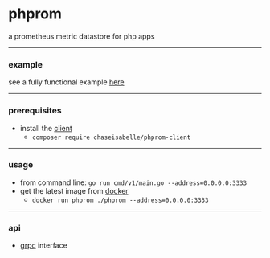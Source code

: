 # phprom
a prometheus metric datastore for php apps

---
### example
see a fully functional example [here](https://github.com/chaseisabelle/phprom-example)

---
### prerequisites
- install the [client](https://github.com/chaseisabelle/phprom-client)
    - `composer require chaseisabelle/phprom-client`

---
### usage
- from command line: `go run cmd/v1/main.go --address=0.0.0.0:3333`
- get the latest image from [docker](https://hub.docker.com/repository/docker/chaseisabelle/phprom)
    - `docker run phprom ./phprom --address=0.0.0.0:3333`

---
### api
- [grpc](https://grpc.io/) interface
